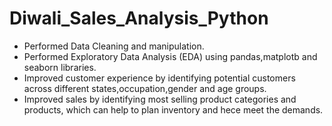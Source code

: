 # Diwali_Sales_Analysis_Python

- Performed Data Cleaning and manipulation.
- Performed Exploratory Data Analysis (EDA) using pandas,matplotb and seaborn libraries.
- Improved customer experience by identifying potential customers across different states,occupation,gender and age groups.
- Improved sales by identifying most selling product categories and products, which can help to plan inventory and hece meet the demands.

